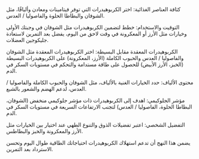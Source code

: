 
كثافة العناصر الغذائية: اختر الكربوهيدرات التي توفر فيتامينات ومعادن وأليافًا، مثل الشوفان والبطاطا الحلوة والفاصوليا / العدس.

التوقيت والاستخدام: خطط لتضمين الكربوهيدرات مثل الشوفان في وجبتك الأولى وخيارات مثل الأرز أو المعكرونة في وقت لاحق من اليوم، يفضل بعد التمرين لاستعادة جليكوجين العضلات.

الكربوهيدرات المعقدة مقابل البسيطة: اختر الكربوهيدرات المعقدة مثل الشوفان والفاصوليا / العدس والحبوب الكاملة (الأرز، المعكرونة) على الكربوهيدرات البسيطة (الخبز، الأرز الأبيض) للحصول على طاقة مستدامة والتحكم في مستويات السكر في الدم.

محتوى الألياف: حدد الخيارات الغنية بالألياف، مثل الشوفان والحبوب الكاملة والفاصوليا / العدس، لدعم الهضم والشعور بالشبع.

مؤشر الجلوكيمي: اهدف إلى الكربوهيدرات ذات مؤشر جلوكيمي منخفض (الشوفان، البطاطا الحلوة، الفاصوليا / العدس) لتجنب الارتفاعات السريعة في مستويات السكر في الدم.

التفضيل الشخصي: اعتبر تفضيلات الذوق والتنوع الطهي عند اختيار بين الخيارات مثل الأرز والمعكرونة والخبز والبطاطس.

يضمن هذا النهج أن تدعم استهلاك الكربوهيدرات احتياجاتك الطاقية طوال اليوم وتحسن الاسترداد بعد التمرين.
